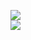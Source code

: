 [![](https://img.shields.io/badge/Made%20With-Github%20Spray-lightgrey.svg?style=for-the-badge&logo=github)](https://github.com/Annihil/github-spray#2012)  
[![](https://i.imgur.com/2DrTn0Z.gif)](https://github.com/Annihil/github-spray)